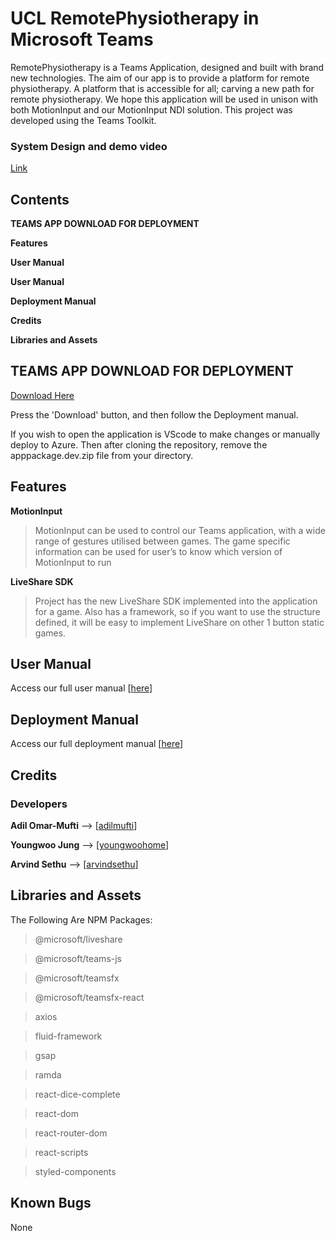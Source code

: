# UCL RemotePhysiotherapy in Microsoft Teams
RemotePhysiotherapy is a Teams Application, designed and built with brand new technologies. 
The aim of our app is to provide a platform for remote physiotherapy. 
A platform that is accessible for all; carving a new path for remote physiotherapy. 
We hope this application will be used in unison with both MotionInput and our MotionInput NDI solution. 
This project was developed using the Teams Toolkit.

### System Design and demo video
[Link](https://techcommunity.microsoft.com/t5/educator-developer-blog/remote-physiotherapy-in-microsoft-teams-with-ucl-motioninput-and/ba-p/3804734)


## Contents
**TEAMS APP DOWNLOAD FOR DEPLOYMENT**

**Features**

**User Manual**

**User Manual**

**Deployment Manual**

**Credits** 

**Libraries and Assets**


## TEAMS APP DOWNLOAD FOR DEPLOYMENT
[Download Here](appPackage.dev.zip)

Press the 'Download' button, and then follow the Deployment manual.

If you wish to open the application is VScode to make changes or manually deploy to Azure. Then after cloning the repository, remove the apppackage.dev.zip file from your directory.




## Features
**MotionInput**
>MotionInput can be used to control our Teams application, with a wide range of gestures utilised between games. 
The game specific information can be used for user’s to know which version of MotionInput to run

**LiveShare SDK**
>Project has the new LiveShare SDK implemented into the application for a game. 
Also has a framework, so if you want to use the structure defined, it will be easy to implement LiveShare on other 1 button static games.


## User Manual
Access our full user manual [[here](https://students.cs.ucl.ac.uk/2022/group31/appendix.html#user-manual)]

## Deployment Manual
Access our full deployment manual [[here](https://students.cs.ucl.ac.uk/2022/group31/appendix.html#deployment)]


## Credits
### Developers
**Adil Omar-Mufti** --> [[adilmufti](https://github.com/adilmufti)]

**Youngwoo Jung** --> [[youngwoohome](https://github.com/youngwoohome)]

**Arvind Sethu** --> [[arvindsethu](https://github.com/arvindsethu)]

## Libraries and Assets
The Following Are NPM Packages:
>@microsoft/liveshare

>@microsoft/teams-js

>@microsoft/teamsfx

>@microsoft/teamsfx-react

>axios

>fluid-framework

>gsap

>ramda

>react-dice-complete

>react-dom

>react-router-dom

>react-scripts

>styled-components

## Known Bugs
None






